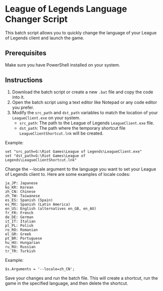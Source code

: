 # League of Legends Language Changer Script

This batch script allows you to quickly change the language of your League of Legends client and launch the game.

## Prerequisites

Make sure you have PowerShell installed on your system.

## Instructions

1. Download the batch script or create a new `.bat` file and copy the code into it.
2. Open the batch script using a text editor like Notepad or any code editor you prefer.
3. Modify the `src_path` and `dst_path` variables to match the location of your `LeagueClient.exe` on your system.
   - `src_path`: The path to the League of Legends `LeagueClient.exe` file.
   - `dst_path`: The path where the temporary shortcut file `LeagueClientShortcut.lnk` will be created.

Example:

```batch
set "src_path=G:\Riot Games\League of Legends\LeagueClient.exe"
set "dst_path=G:\Riot Games\League of Legends\LeagueClientShortcut.lnk"
```

Change the --locale argument to the language you want to set your League of Legends client to.
Here are some examples of locale codes:

```
ja_JP: Japanese
ko_KR: Korean
zh_CN: Chinese
zh_TW: Taiwanese
es_ES: Spanish (Spain)
es_MX: Spanish (Latin America)
en_US: English (alternatives en_GB, en_AU)
fr_FR: French
de_DE: German
it_IT: Italian
pl_PL: Polish
ro_RO: Romanian
el_GR: Greek
pt_BR: Portuguese
hu_HU: Hungarian
ru_RU: Russian
tr_TR: Turkish
```

Example:

```batch
$s.Arguments = '--locale=zh_CN';
```

Save your changes and run the batch file.
This will create a shortcut, run the game in the specified language, and then delete the shortcut.


